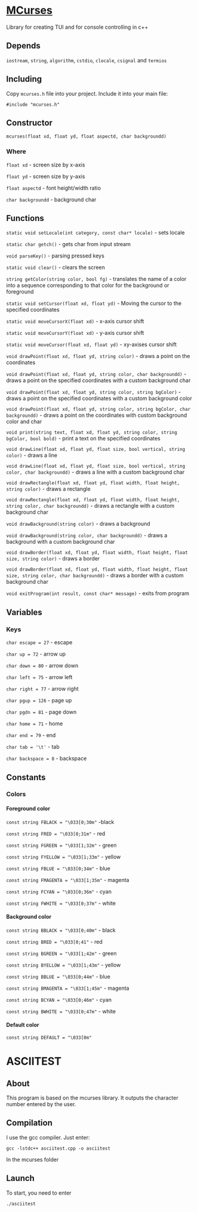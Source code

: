 # [MCurses](https://github.com/mrybs/mcurses)
Library for creating TUI and for console controlling in c++

## Depends

`iostream`, `string`, `algorithm`, `cstdio`, `clocale`, `csignal` and `termios`

## Including
Copy `mcurses.h` file into your project. Include it into your main file:

`#include "mcurses.h"`

## Constructor

`mcurses(float xd, float yd, float aspectd, char backgroundd)` 

### Where 

`float xd` - screen size by x-axis

`float yd` - screen size by y-axis

`float aspectd` - font height/width ratio

`char backgroundd` - background char


## Functions
`static void setLocale(int category, const char* locale)` - sets locale

`static char getch()` - gets char from input stream

`void parseKey()` - parsing pressed keys

`static void clear()` - clears the screen

`string getColor(string color, bool fg)` - translates the name of a color into a sequence corresponding to that color for the background or foreground

`static void setCursor(float xd, float yd)` - Moving the cursor to the specified coordinates

`static void moveCursorX(float xd)` - x-axis cursor shift

`static void moveCursorY(float xd)` - y-axis cursor shift

`static void moveCursor(float xd, float yd)` - xy-axises cursor shift

`void drawPoint(float xd, float yd, string color)` - draws a point on the coordinates

`void drawPoint(float xd, float yd, string color, char backgroundd)` - draws a point on the specified coordinates with a custom background char

`void drawPoint(float xd, float yd, string color, string bgColor)` - draws a point on the specified coordinates with a custom background color

`void drawPoint(float xd, float yd, string color, string bgColor, char backgroundd)` - draws a point on the coordinates with custom background color and char

`void print(string text, float xd, float yd, string color, string bgColor, bool bold)` - print a text on the specified coordinates

`void drawLine(float xd, float yd, float size, bool vertical, string color)` - draws a line

`void drawLine(float xd, float yd, float size, bool vertical, string color, char backgroundd)` - draws a line with a custom background char

`void drawRectangle(float xd, float yd, float width, float height, string color)` - draws a rectangle

`void drawRectangle(float xd, float yd, float width, float height, string color, char backgroundd)` - draws a rectangle with a custom background char

`void drawBackground(string color)` - draws a background

`void drawBackground(string color, char backgroundd)` - draws a background with a custom background char

`void drawBorder(float xd, float yd, float width, float height, float size, string color)` - draws a border

`void drawBorder(float xd, float yd, float width, float height, float size, string color, char backgroundd)` - draws a border with a custom background char

`void exitProgram(int result, const char* message)` - exits from program

## Variables
### Keys
`char escape = 27` - escape

`char up = 72` - arrow up

`char down = 80` - arrow down

`char left = 75` - arrow left

`char right = 77` - arrow right

`char pgup = 126` - page up

`char pgdn = 81` - page down

`char home = 71` - home

`char end = 79` - end

`char tab = '\t'` - tab

`char backspace = 8` - backspace

## Constants
### Colors
#### Foreground color
`const string FBLACK = "\033[0;30m"` -black

`const string FRED = "\033[0;31m"` - red

`const string FGREEN = "\033[1;32m"` - green

`const string FYELLOW = "\033[1;33m"` - yellow

`const string FBLUE = "\033[0;34m"` - blue

`const string FMAGENTA = "\033[1;35m"` - magenta

`const string FCYAN = "\033[0;36m"` - cyan

`const string FWHITE = "\033[0;37m"` - white

#### Background color 
`const string BBLACK = "\033[0;40m"` - black

`const string BRED = "\033[0;41"` - red

`const string BGREEN = "\033[1;42m"` - green

`const string BYELLOW = "\033[1;43m"` - yellow

`const string BBLUE = "\033[0;44m"` - blue

`const string BMAGENTA = "\033[1;45m"` - magenta

`const string BCYAN = "\033[0;46m"` - cyan

`const string BWHITE = "\033[0;47m"` - white

#### Default color
`const string DEFAULT = "\033[0m"`

# ASCIITEST

## About
This program is based on the mcurses library. It outputs the character number entered by the user.

## Compilation
I use the gcc compiler. Just enter:

`gcc -lstdc++ asciitest.cpp -o asciitest`

In the mcurses folder

## Launch
To start, you need to enter

`./asciitest`
